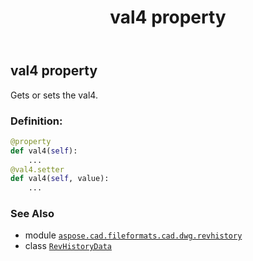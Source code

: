 ﻿---
title: val4 property
second_title: Aspose.CAD for Python via .NET API References
description: 
type: docs
weight: 70
url: /python-net/aspose.cad.fileformats.cad.dwg.revhistory/revhistorydata/val4/
is_root: false
---

## val4 property


Gets or sets the val4.
### Definition:
```python
@property
def val4(self):
    ...
@val4.setter
def val4(self, value):
    ...
```

### See Also
* module [`aspose.cad.fileformats.cad.dwg.revhistory`](../../)
* class [`RevHistoryData`](/cad/python-net/aspose.cad.fileformats.cad.dwg.revhistory/revhistorydata)
